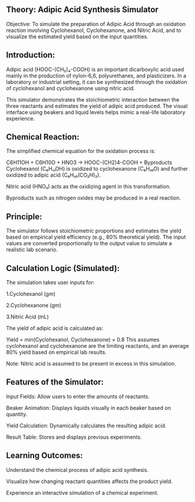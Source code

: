 
##  Theory: Adipic Acid Synthesis Simulator

Objective:
To simulate the preparation of Adipic Acid through an oxidation reaction involving Cyclohexanol, Cyclohexanone, and Nitric Acid, and to visualize the estimated yield based on the input quantities.

##  Introduction:
Adipic acid (HOOC-(CH₂)₄-COOH) is an important dicarboxylic acid used mainly in the production of nylon-6,6, polyurethanes, and plasticizers. In a laboratory or industrial setting, it can be synthesized through the oxidation of cyclohexanol and cyclohexanone using nitric acid.

This simulator demonstrates the stoichiometric interaction between the three reactants and estimates the yield of adipic acid produced. The visual interface using beakers and liquid levels helps mimic a real-life laboratory experience.

##  Chemical Reaction:
The simplified chemical equation for the oxidation process is:

C6H11OH + C6H10O + HNO3 → HOOC-(CH2)4-COOH + Byproducts
Cyclohexanol (C₆H₁₁OH) is oxidized to cyclohexanone (C₆H₁₀O) and further oxidized to adipic acid (C₆H₁₀(CO₂H)₂).

Nitric acid (HNO₃) acts as the oxidizing agent in this transformation.

Byproducts such as nitrogen oxides may be produced in a real reaction.

## Principle:
The simulator follows stoichiometric proportions and estimates the yield based on empirical yield efficiency (e.g., 80% theoretical yield). The input values are converted proportionally to the output value to simulate a realistic lab scenario.

##  Calculation Logic (Simulated):
The simulation takes user inputs for:

1.Cyclohexanol (gm)

2.Cyclohexanone (gm)

3.Nitric Acid (mL)

The yield of adipic acid is calculated as:

Yield = min(Cyclohexanol, Cyclohexanone) × 0.8
This assumes cyclohexanol and cyclohexanone are the limiting reactants, and an average 80% yield based on empirical lab results.

Note: Nitric acid is assumed to be present in excess in this simulation.

##  Features of the Simulator:
Input Fields: Allow users to enter the amounts of reactants.

Beaker Animation: Displays liquids visually in each beaker based on quantity.

Yield Calculation: Dynamically calculates the resulting adipic acid.

Result Table: Stores and displays previous experiments.

## Learning Outcomes:
Understand the chemical process of adipic acid synthesis.

Visualize how changing reactant quantities affects the product yield.

Experience an interactive simulation of a chemical experiment.






